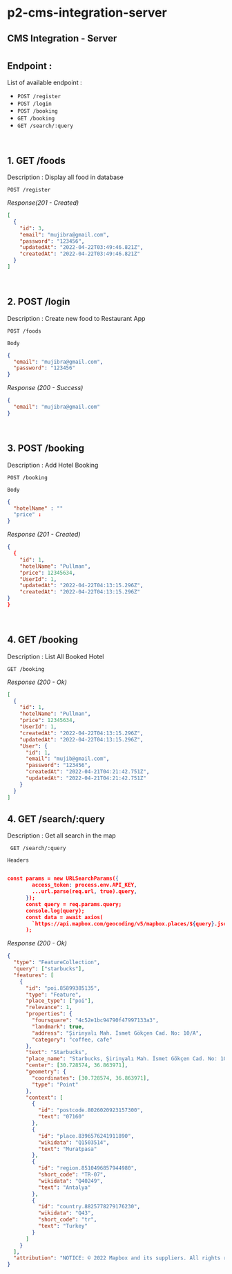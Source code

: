 # p2-cms-integration-server

## CMS Integration - Server

#

## Endpoint :

List of available endpoint :

- `POST /register`
- `POST /login`
- `POST /booking`
- `GET /booking `
- `GET /search/:query`

&nbsp;

## 1. GET /foods

Description : Display all food in database

`POST /register`

_Response(201 - Created)_

```json
[
  {
    "id": 3,
    "email": "mujibra@gmail.com",
    "password": "123456",
    "updatedAt": "2022-04-22T03:49:46.821Z",
    "createdAt": "2022-04-22T03:49:46.821Z"
  }
]
```

&nbsp;

## 2. POST /login

Description :
Create new food to Restaurant App

`POST /foods`

`Body`

```json
{
  "email": "mujibra@gmail.com",
  "password": "123456"
}
```

_Response (200 - Success)_

```json
{
  "email": "mujibra@gmail.com"
}
```

&nbsp;

## 3. POST /booking

Description : Add Hotel Booking

`POST /booking`

`Body`

```json
{
  "hotelName" : ""
  "price" :
}
```

_Response (201 - Created)_

```json
{
  {
    "id": 1,
    "hotelName": "Pullman",
    "price": 12345634,
    "UserId": 1,
    "updatedAt": "2022-04-22T04:13:15.296Z",
    "createdAt": "2022-04-22T04:13:15.296Z"
}
}
```

&nbsp;

## 4. GET /booking

Description : List All Booked Hotel

`GET /booking `

_Response (200 - Ok)_

```json
[
  {
    "id": 1,
    "hotelName": "Pullman",
    "price": 12345634,
    "UserId": 1,
    "createdAt": "2022-04-22T04:13:15.296Z",
    "updatedAt": "2022-04-22T04:13:15.296Z",
    "User": {
      "id": 1,
      "email": "mujib@gmail.com",
      "password": "123456",
      "createdAt": "2022-04-21T04:21:42.751Z",
      "updatedAt": "2022-04-21T04:21:42.751Z"
    }
  }
]
```

## 4. GET /search/:query

Description : Get all search in the map

` GET /search/:query`

`Headers`

```json

const params = new URLSearchParams({
        access_token: process.env.API_KEY,
        ...url.parse(req.url, true).query,
      });
      const query = req.params.query;
      console.log(query);
      const data = await axios(
        `https://api.mapbox.com/geocoding/v5/mapbox.places/${query}.json?${params}`
      );
```

_Response (200 - Ok)_

```json
{
  "type": "FeatureCollection",
  "query": ["starbucks"],
  "features": [
    {
      "id": "poi.85899385135",
      "type": "Feature",
      "place_type": ["poi"],
      "relevance": 1,
      "properties": {
        "foursquare": "4c52e1bc94790f47997133a3",
        "landmark": true,
        "address": "Şirinyalı Mah. İsmet Gökçen Cad. No: 10/A",
        "category": "coffee, cafe"
      },
      "text": "Starbucks",
      "place_name": "Starbucks, Şirinyalı Mah. İsmet Gökçen Cad. No: 10/A, Muratpasa, Antalya 07160, Turkey",
      "center": [30.728574, 36.863971],
      "geometry": {
        "coordinates": [30.728574, 36.863971],
        "type": "Point"
      },
      "context": [
        {
          "id": "postcode.8026020923157300",
          "text": "07160"
        },
        {
          "id": "place.8396576241911890",
          "wikidata": "Q1503514",
          "text": "Muratpasa"
        },
        {
          "id": "region.8510496857944980",
          "short_code": "TR-07",
          "wikidata": "Q40249",
          "text": "Antalya"
        },
        {
          "id": "country.8825778279176230",
          "wikidata": "Q43",
          "short_code": "tr",
          "text": "Turkey"
        }
      ]
    }
  ],
  "attribution": "NOTICE: © 2022 Mapbox and its suppliers. All rights reserved. Use of this data is subject to the Mapbox Terms of Service (https://www.mapbox.com/about/maps/). This response and the information it contains may not be retained. POI(s) provided by Foursquare."
}
```
